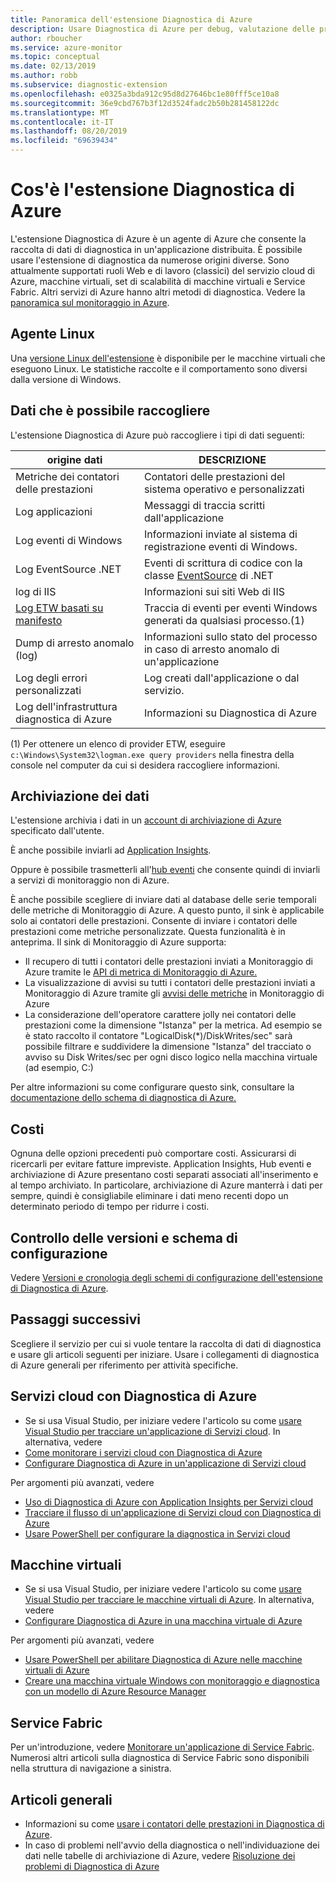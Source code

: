 ```yaml
---
title: Panoramica dell'estensione Diagnostica di Azure
description: Usare Diagnostica di Azure per debug, valutazione delle prestazioni, monitoraggio e analisi del traffico dei servizi cloud, delle macchine virtuali e di Service Fabric.
author: rboucher
ms.service: azure-monitor
ms.topic: conceptual
ms.date: 02/13/2019
ms.author: robb
ms.subservice: diagnostic-extension
ms.openlocfilehash: e0325a3bda912c95d8d27646bc1e80fff5ce10a8
ms.sourcegitcommit: 36e9cbd767b3f12d3524fadc2b50b281458122dc
ms.translationtype: MT
ms.contentlocale: it-IT
ms.lasthandoff: 08/20/2019
ms.locfileid: "69639434"
---
```

# <a name="what-is-azure-diagnostics-extension"></a>Cos'è l'estensione Diagnostica di Azure
L'estensione Diagnostica di Azure è un agente di Azure che consente la raccolta di dati di diagnostica in un'applicazione distribuita. È possibile usare l'estensione di diagnostica da numerose origini diverse. Sono attualmente supportati ruoli Web e di lavoro (classici) del servizio cloud di Azure, macchine virtuali, set di scalabilità di macchine virtuali e Service Fabric. Altri servizi di Azure hanno altri metodi di diagnostica. Vedere la [panoramica sul monitoraggio in Azure](../../azure-monitor/overview.md).

## <a name="linux-agent"></a>Agente Linux
Una [versione Linux dell'estensione](../../virtual-machines/extensions/diagnostics-linux.md) è disponibile per le macchine virtuali che eseguono Linux. Le statistiche raccolte e il comportamento sono diversi dalla versione di Windows.

## <a name="data-you-can-collect"></a>Dati che è possibile raccogliere
L'estensione Diagnostica di Azure può raccogliere i tipi di dati seguenti:

| origine dati | DESCRIZIONE |
| --- | --- |
| Metriche dei contatori delle prestazioni |Contatori delle prestazioni del sistema operativo e personalizzati |
| Log applicazioni |Messaggi di traccia scritti dall'applicazione |
| Log eventi di Windows |Informazioni inviate al sistema di registrazione eventi di Windows. |
| Log EventSource .NET |Eventi di scrittura di codice con la classe [EventSource](https://msdn.microsoft.com/library/system.diagnostics.tracing.eventsource.aspx) di .NET |
| log di IIS |Informazioni sui siti Web di IIS |
| [Log ETW basati su manifesto](https://docs.microsoft.com/windows/desktop/etw/about-event-tracing) |Traccia di eventi per eventi Windows generati da qualsiasi processo.(1) |
| Dump di arresto anomalo (log) |Informazioni sullo stato del processo in caso di arresto anomalo di un'applicazione |
| Log degli errori personalizzati |Log creati dall'applicazione o dal servizio. |
| Log dell'infrastruttura diagnostica di Azure |Informazioni su Diagnostica di Azure |

(1) Per ottenere un elenco di provider ETW, eseguire `c:\Windows\System32\logman.exe query providers` nella finestra della console nel computer da cui si desidera raccogliere informazioni.

## <a name="data-storage"></a>Archiviazione dei dati
L'estensione archivia i dati in un [account di archiviazione di Azure](diagnostics-extension-to-storage.md) specificato dall'utente.

È anche possibile inviarli ad [Application Insights](../../azure-monitor/app/cloudservices.md). 

Oppure è possibile trasmetterli all'[hub eventi](../../event-hubs/event-hubs-about.md) che consente quindi di inviarli a servizi di monitoraggio non di Azure.

È anche possibile scegliere di inviare dati al database delle serie temporali delle metriche di Monitoraggio di Azure. A questo punto, il sink è applicabile solo ai contatori delle prestazioni. Consente di inviare i contatori delle prestazioni come metriche personalizzate. Questa funzionalità è in anteprima. Il sink di Monitoraggio di Azure supporta:
* Il recupero di tutti i contatori delle prestazioni inviati a Monitoraggio di Azure tramite le [API di metrica di Monitoraggio di Azure.](https://docs.microsoft.com/rest/api/monitor/)
* La visualizzazione di avvisi su tutti i contatori delle prestazioni inviati a Monitoraggio di Azure tramite gli [avvisi delle metriche](../../azure-monitor/platform/alerts-overview.md) in Monitoraggio di Azure
* La considerazione dell'operatore carattere jolly nei contatori delle prestazioni come la dimensione "Istanza" per la metrica.  Ad esempio se è stato raccolto il contatore "LogicalDisk(\*)/DiskWrites/sec" sarà possibile filtrare e suddividere la dimensione "Istanza" del tracciato o avviso su Disk Writes/sec per ogni disco logico nella macchina virtuale (ad esempio, C:)

Per altre informazioni su come configurare questo sink, consultare la [documentazione dello schema di diagnostica di Azure.](diagnostics-extension-schema-1dot3.md)

## <a name="costs"></a>Costi
Ognuna delle opzioni precedenti può comportare costi. Assicurarsi di ricercarli per evitare fatture impreviste.  Application Insights, Hub eventi e archiviazione di Azure presentano costi separati associati all'inserimento e al tempo archiviato. In particolare, archiviazione di Azure manterrà i dati per sempre, quindi è consigliabile eliminare i dati meno recenti dopo un determinato periodo di tempo per ridurre i costi.    

## <a name="versioning-and-configuration-schema"></a>Controllo delle versioni e schema di configurazione
Vedere [Versioni e cronologia degli schemi di configurazione dell'estensione di Diagnostica di Azure](diagnostics-extension-schema.md).


## <a name="next-steps"></a>Passaggi successivi
Scegliere il servizio per cui si vuole tentare la raccolta di dati di diagnostica e usare gli articoli seguenti per iniziare. Usare i collegamenti di diagnostica di Azure generali per riferimento per attività specifiche.

## <a name="cloud-services-using-azure-diagnostics"></a>Servizi cloud con Diagnostica di Azure
* Se si usa Visual Studio, per iniziare vedere l'articolo su come [usare Visual Studio per tracciare un'applicazione di Servizi cloud](/visualstudio/azure/vs-azure-tools-debug-cloud-services-virtual-machines). In alternativa, vedere
* [Come monitorare i servizi cloud con Diagnostica di Azure](../../cloud-services/cloud-services-how-to-monitor.md)
* [Configurare Diagnostica di Azure in un'applicazione di Servizi cloud](../../cloud-services/cloud-services-dotnet-diagnostics.md)

Per argomenti più avanzati, vedere

* [Uso di Diagnostica di Azure con Application Insights per Servizi cloud](../../azure-monitor/app/cloudservices.md)
* [Tracciare il flusso di un'applicazione di Servizi cloud con Diagnostica di Azure](../../cloud-services/cloud-services-dotnet-diagnostics-trace-flow.md)
* [Usare PowerShell per configurare la diagnostica in Servizi cloud](../../virtual-machines/extensions/diagnostics-windows.md?toc=%2fazure%2fvirtual-machines%2fwindows%2ftoc.json)

## <a name="virtual-machines"></a>Macchine virtuali
* Se si usa Visual Studio, per iniziare vedere l'articolo su come [usare Visual Studio per tracciare le macchine virtuali di Azure](/visualstudio/azure/vs-azure-tools-debug-cloud-services-virtual-machines). In alternativa, vedere
* [Configurare Diagnostica di Azure in una macchina virtuale di Azure](/azure/virtual-machines/extensions/diagnostics-windows)

Per argomenti più avanzati, vedere

* [Usare PowerShell per abilitare Diagnostica di Azure nelle macchine virtuali di Azure](../../virtual-machines/extensions/diagnostics-windows.md?toc=%2fazure%2fvirtual-machines%2fwindows%2ftoc.json)
* [Creare una macchina virtuale Windows con monitoraggio e diagnostica con un modello di Azure Resource Manager](../../virtual-machines/extensions/diagnostics-template.md?toc=%2fazure%2fvirtual-machines%2fwindows%2ftoc.json)

## <a name="service-fabric"></a>Service Fabric
Per un'introduzione, vedere [Monitorare un'applicazione di Service Fabric](../../service-fabric/service-fabric-diagnostics-how-to-monitor-and-diagnose-services-locally.md). Numerosi altri articoli sulla diagnostica di Service Fabric sono disponibili nella struttura di navigazione a sinistra.

## <a name="general-articles"></a>Articoli generali
* Informazioni su come [usare i contatori delle prestazioni in Diagnostica di Azure](../../cloud-services/diagnostics-performance-counters.md).
* In caso di problemi nell'avvio della diagnostica o nell'individuazione dei dati nelle tabelle di archiviazione di Azure, vedere [Risoluzione dei problemi di Diagnostica di Azure](diagnostics-extension-troubleshooting.md)

